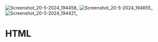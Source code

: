 ![Screenshot_20-5-2024_194458_](https://github.com/SachithaThulshan/HTML/assets/110708675/4dac5b0f-e949-421b-98b7-770fcd9cda7f)
![Screenshot_20-5-2024_194655_](https://github.com/SachithaThulshan/HTML/assets/110708675/610c079b-f5b9-44fe-b0a5-403cd244e9c0)
![Screenshot_20-5-2024_194421_](https://github.com/SachithaThulshan/HTML/assets/110708675/8a94a862-e831-4eb0-9a3e-1a83f1276dc4)
# HTML
